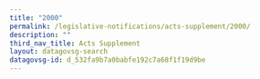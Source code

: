 ```yaml
---
title: "2000"
permalink: /legislative-notifications/acts-supplement/2000/
description: ""
third_nav_title: Acts Supplement
layout: datagovsg-search
datagovsg-id: d_532fa9b7a0babfe192c7a68f1f19d9be
---
```

